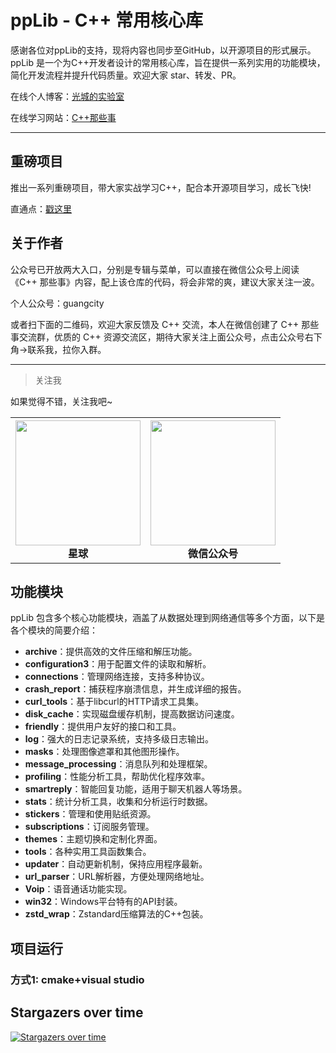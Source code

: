 # ppLib - C++ 常用核心库

感谢各位对ppLib的支持，现将内容也同步至GitHub，以开源项目的形式展示。ppLib 是一个为C++开发者设计的常用核心库，旨在提供一系列实用的功能模块，简化开发流程并提升代码质量。欢迎大家 star、转发、PR。

在线个人博客：[光城的实验室](https://light-city.github.io/)

在线学习网站：[C++那些事](https://light-city.github.io/stories_things/)

---

## 重磅项目

推出一系列重磅项目，带大家实战学习C++，配合本开源项目学习，成长飞快!

直通点：[戳这里](./proj/README.md)

## 关于作者

公众号已开放两大入口，分别是专辑与菜单，可以直接在微信公众号上阅读《C++ 那些事》内容，配上该仓库的代码，将会非常的爽，建议大家关注一波。

个人公众号：guangcity

或者扫下面的二维码，欢迎大家反馈及 C++ 交流，本人在微信创建了 C++ 那些事交流群，优质的 C++ 资源交流区，期待大家关注上面公众号，点击公众号右下角->联系我，拉你入群。

---

>关注我

如果觉得不错，关注我吧~

<table>
  <tbody>
    <tr>
      <th align="center" style="height=200; width=200px">
          <img src="./img/cpp.jpg" height="200" width="200" /><br>
          星球
      </th>
      <th align="center" style="height=200; width=200px">
          <img src="./img/wechat.jpg" height="200" width="200" /><br>
          微信公众号
      </th>
    </tr>
  </tbody>
</table>

## 功能模块

ppLib 包含多个核心功能模块，涵盖了从数据处理到网络通信等多个方面，以下是各个模块的简要介绍：

- **archive**：提供高效的文件压缩和解压功能。
- **configuration3**：用于配置文件的读取和解析。
- **connections**：管理网络连接，支持多种协议。
- **crash_report**：捕获程序崩溃信息，并生成详细的报告。
- **curl_tools**：基于libcurl的HTTP请求工具集。
- **disk_cache**：实现磁盘缓存机制，提高数据访问速度。
- **friendly**：提供用户友好的接口和工具。
- **log**：强大的日志记录系统，支持多级日志输出。
- **masks**：处理图像遮罩和其他图形操作。
- **message_processing**：消息队列和处理框架。
- **profiling**：性能分析工具，帮助优化程序效率。
- **smartreply**：智能回复功能，适用于聊天机器人等场景。
- **stats**：统计分析工具，收集和分析运行时数据。
- **stickers**：管理和使用贴纸资源。
- **subscriptions**：订阅服务管理。
- **themes**：主题切换和定制化界面。
- **tools**：各种实用工具函数集合。
- **updater**：自动更新机制，保持应用程序最新。
- **url_parser**：URL解析器，方便处理网络地址。
- **Voip**：语音通话功能实现。
- **win32**：Windows平台特有的API封装。
- **zstd_wrap**：Zstandard压缩算法的C++包装。

## 项目运行

### 方式1: cmake+visual studio
## Stargazers over time
[![Stargazers over time](https://starchart.cc/ppywj/ppLib.svg?variant=adaptive)](https://starchart.cc/ppywj/ppLib)

